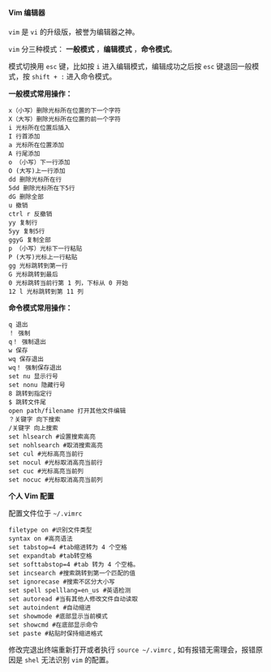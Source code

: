 #### Vim 编辑器

`vim` 是 `vi` 的升级版，被誉为编辑器之神。

`vim` 分三种模式： __一般模式__ ，__编辑模式__ ，__命令模式__。

模式切换用 `esc` 键，比如按 `i` 进入编辑模式，编辑成功之后按 `esc` 键退回一般模式，按 `shift + :` 进入命令模式。

__一般模式常用操作：__
```
x（小写）删除光标所在位置的下一个字符
X（大写）删除光标所在位置的前一个字符
i 光标所在位置后插入
I 行首添加
a 光标所在位置添加
A 行尾添加
o （小写）下一行添加
O (大写)上一行添加
dd 删除光标所在行
5dd 删除光标所在下5行
dG 删除全部
u 撤销
ctrl r 反撤销
yy 复制行
5yy 复制5行
ggyG 复制全部
p （小写）光标下一行粘贴
P (大写)光标上一行粘贴
gg 光标跳转到第一行
G 光标跳转到最后
0 光标跳转当前行第 1 列，下标从 0 开始
12 l 光标跳转到第 11 列
```

__命令模式常用操作：__
```
q 退出
！ 强制
q！ 强制退出
w 保存
wq 保存退出
wq！ 强制保存退出
set nu 显示行号
set nonu 隐藏行号
8 跳转到指定行
$ 跳转文件尾
open path/filename 打开其他文件编辑
？关键字 向下搜索
/关键字 向上搜索
set hlsearch #设置搜索高亮
set nohlsearch #取消搜索高亮
set cul #光标高亮当前行
set nocul #光标取消高亮当前行
set cuc #光标高亮当前列
set nocuc #光标取消高亮当前列
```

__个人 Vim 配置__

配置文件位于 `~/.vimrc`

```
filetype on #识别文件类型
syntax on #高亮语法
set tabstop=4 #tab缩进转为 4 个空格
set expandtab #tab转空格
set softtabstop=4 #tab 转为 4 个空格。
set incsearch #搜索跳转到第一个匹配的值
set ignorecase #搜索不区分大小写
set spell spelllang=en_us #英语检测
set autoread #当有其他人修改文件自动读取
set autoindent #自动缩进
set showmode #底部显示当前模式
set showcmd #在底部显示命令
set paste #粘贴时保持缩进格式
```

修改完退出终端重新打开或者执行 `source ~/.vimrc` , 如有报错无需理会，报错原因是 `shel` 无法识别 `vim` 的配置。

